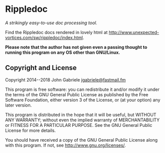 Rippledoc
=========

*A strikingly easy-to-use doc processing tool.*

Find the Rippledoc docs rendered in lovely html at
<http://www.unexpected-vortices.com/sw/rippledoc/index.html>.

**Please note that the author has not given even a passing thought to
running this program on any OS other than GNU/Linux.**


Copyright and License
---------------------

Copyright 2014--2018 John Gabriele <jgabriele@fastmail.fm>

This program is free software: you can redistribute it and/or modify
it under the terms of the GNU General Public License as published by
the Free Software Foundation, either version 3 of the License, or (at
your option) any later version.

This program is distributed in the hope that it will be useful,
but WITHOUT ANY WARRANTY; without even the implied warranty of
MERCHANTABILITY or FITNESS FOR A PARTICULAR PURPOSE.  See the
GNU General Public License for more details.

You should have received a copy of the GNU General Public License
along with this program.  If not, see <http://www.gnu.org/licenses/>.
